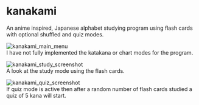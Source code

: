 # kanakami
An anime inspired, Japanese alphabet studying program using flash cards with optional shuffled and quiz modes.

![kanakami_main_menu](http://i.imgur.com/N9oRqXw.png)<br>
I have not fully implemented the katakana or chart modes for the program.

![kanakami_study_screenshot](http://i.imgur.com/4Be8JSN.png)<br>
A look at the study mode using the flash cards.

![kanakami_quiz_screenshot](http://i.imgur.com/FCDjIFS.png)<br>
If quiz mode is active then after a random number of flash cards studied a quiz of 5 kana will start.
